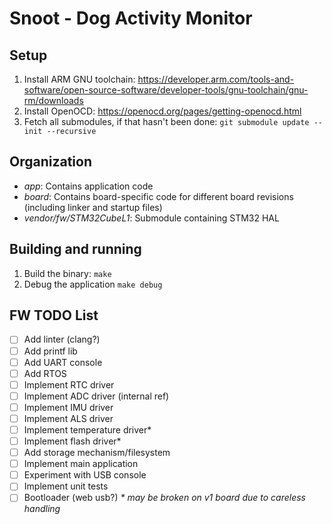 # Snoot - Dog Activity Monitor

## Setup
1. Install ARM GNU toolchain: https://developer.arm.com/tools-and-software/open-source-software/developer-tools/gnu-toolchain/gnu-rm/downloads
1. Install OpenOCD: https://openocd.org/pages/getting-openocd.html
1. Fetch all submodules, if that hasn't been done: `git submodule update --init --recursive`

## Organization
 * *app*: Contains application code
 * *board*: Contains board-specific code for different board revisions (including linker and startup files)
 * *vendor/fw/STM32CubeL1*: Submodule containing STM32 HAL

## Building and running
1. Build the binary: `make`
1. Debug the application `make debug`

## FW TODO List
 - [ ] Add linter (clang?)
 - [ ] Add printf lib
 - [ ] Add UART console
 - [ ] Add RTOS
 - [ ] Implement RTC driver
 - [ ] Implement ADC driver (internal ref)
 - [ ] Implement IMU driver
 - [ ] Implement ALS driver
 - [ ] Implement temperature driver*
 - [ ] Implement flash driver*
 - [ ] Add storage mechanism/filesystem
 - [ ] Implement main application
 - [ ] Experiment with USB console
 - [ ] Implement unit tests
 - [ ] Bootloader (web usb?)
_* may be broken on v1 board due to careless handling_
